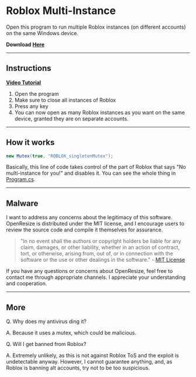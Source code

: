 # Roblox Multi-Instance
Open this program to run multiple Roblox instances (on different accounts) on the same Windows device.


**Download** [**Here**](https://github.com/MiningTcup/Roblox-Multi-Instance/releases/tag/v1.0)

***

## Instructions
[**Video Tutorial**](https://youtu.be/052rSExTrZY)
1. Open the program
2. Make sure to close all instances of Roblox
3. Press any key
4. You can now open as many Roblox instances as you want on the same device, granted they are on separate accounts.

***

## How it works
```c#
new Mutex(true, "ROBLOX_singletonMutex");
```
Basically, this line of code takes control of the part of Roblox that says "No multi-instance for you!" and disables it.
You can see the whole thing in [Program.cs](https://github.com/MiningTcup/Roblox-Multi-Instance/blob/main/Program.cs).

***
## Malware
I want to address any concerns about the legitimacy of this software. OpenResize is distributed under the MIT license, and I encourage users to review the source code and compile it themselves for assurance.

> "In no event shall the authors or copyright holders be liable for any claim, damages, or other liability, whether in an action of contract, tort, or otherwise, arising from, out of, or in connection with the software or the use or other dealings in the software." - [MIT License](https://opensource.org/licenses/MIT)

If you have any questions or concerns about OpenResize, feel free to contact me through appropriate channels. I appreciate your understanding and cooperation.
***
## More
Q. Why does my antivirus ding it?


A. Because it uses a mutex, which could be malicious.


Q. Will I get banned from Roblox?


A. Extremely unlikely, as this is not against Roblox ToS and the exploit is undetectable anyway. However, I cannot guarantee anything, and, as Roblox is banning alt accounts, try not to be too suspicious.
